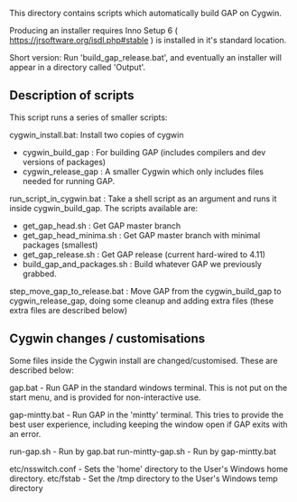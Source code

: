 This directory contains scripts which automatically build GAP on Cygwin.

Producing an installer requires Inno Setup 6 ( https://jrsoftware.org/isdl.php#stable ) is installed in it's standard location.


Short version: Run 'build_gap_release.bat', and eventually an installer will appear in a directory called 'Output'.


Description of scripts
----------------------

This script runs a series of smaller scripts:

cygwin_install.bat: Install two copies of cygwin
 - cygwin_build_gap : For building GAP (includes compilers and dev versions of packages)
 - cygwin_release_gap : A smaller Cygwin which only includes files needed for running GAP.


run_script_in_cygwin.bat : Take a shell script as an argument and runs it inside cygwin_build_gap. The scripts available are:

- get_gap_head.sh : Get GAP master branch
- get_gap_head_minima.sh : Get GAP master branch with minimal packages (smallest)
- get_gap_release.sh : Get GAP release (current hard-wired to 4.11)
- build_gap_and_packages.sh : Build whatever GAP we previously grabbed.

step_move_gap_to_release.bat : Move GAP from the cygwin_build_gap to cygwin_release_gap, doing some cleanup and adding extra files (these extra files are described below)


Cygwin changes / customisations
-------------------------------

Some files inside the Cygwin install are changed/customised. These are described below:


gap.bat - Run GAP in the standard windows terminal. This is not put on the start menu, and is provided for non-interactive use.

gap-mintty.bat - Run GAP in the 'mintty' terminal. This tries to provide the best user experience, including keeping the window open if GAP exits with an error.

run-gap.sh - Run by gap.bat
run-mintty-gap.sh - Run by gap-mintty.bat

etc/nsswitch.conf - Sets the 'home' directory to the User's Windows home directory.
etc/fstab - Set the /tmp directory to the User's Windows temp directory

